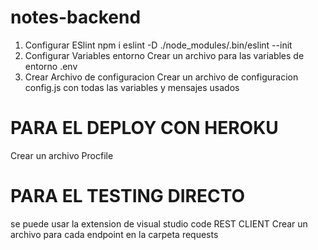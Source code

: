 # notes-backend


1. Configurar ESlint 
  npm i eslint -D
  ./node_modules/.bin/eslint --init
2. Configurar Variables entorno
  Crear un archivo para las variables de entorno .env
3. Crear Archivo de configuracion
  Crear un archivo de configuracion config.js con todas las variables y mensajes usados


# PARA EL DEPLOY CON HEROKU
  Crear un archivo Procfile

# PARA EL TESTING DIRECTO 
  se puede usar la extension de visual studio code REST CLIENT
  Crear un archivo para cada endpoint en la carpeta requests